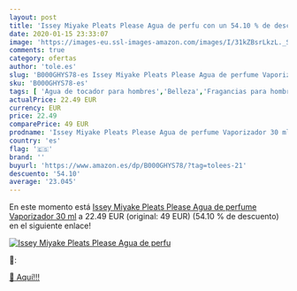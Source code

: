 ```yaml
---
layout: post
title: 'Issey Miyake Pleats Please Agua de perfu con un 54.10 % de descuento'
date: 2020-01-15 23:33:07
image: 'https://images-eu.ssl-images-amazon.com/images/I/31kZBsrLkzL._SL400_.jpg'
comments: true
category: ofertas
author: 'tole.es'
slug: 'B000GHYS78-es Issey Miyake Pleats Please Agua de perfume Vaporizador 30 ml'
sku: 'B000GHYS78-es'
tags: [ 'Agua de tocador para hombres','Belleza','Fragancias para hombres','Perfumes y fragancias','Productos para el cuidado de la piel','Sets y juegos para el cuidado de la piel','agua','de','perfume', ]
actualPrice: 22.49 EUR
currency: EUR
price: 22.49
comparePrice: 49 EUR
prodname: 'Issey Miyake Pleats Please Agua de perfume Vaporizador 30 ml'
country: 'es'
flag: '🇪🇸'
brand: ''
buyurl: 'https://www.amazon.es/dp/B000GHYS78/?tag=tolees-21'
descuento: '54.10'
average: '23.045'
---
```


En este momento está [Issey Miyake Pleats Please Agua de perfume Vaporizador 30 ml](https://www.amazon.es/dp/B000GHYS78/?tag=tolees-21) a 22.49 EUR (original: 49 EUR) (54.10 %  de descuento) en el siguiente enlace!

[![Issey Miyake Pleats Please Agua de perfu](https://images-eu.ssl-images-amazon.com/images/I/31kZBsrLkzL._SL400_.jpg)](https://www.amazon.es/dp/B000GHYS78/?tag=tolees-21)

🔎:


[🛒 Aquí!!!](https://www.amazon.es/dp/B000GHYS78/?tag=tolees-21)
